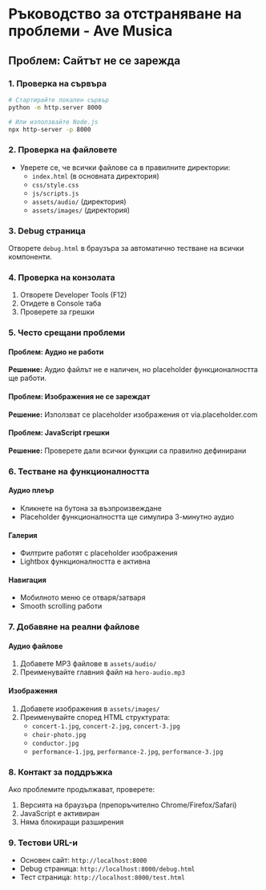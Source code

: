 # Ръководство за отстраняване на проблеми - Ave Musica

## Проблем: Сайтът не се зарежда

### 1. Проверка на сървъра
```bash
# Стартирайте локален сървър
python -m http.server 8000

# Или използвайте Node.js
npx http-server -p 8000
```

### 2. Проверка на файловете
- Уверете се, че всички файлове са в правилните директории:
  - `index.html` (в основната директория)
  - `css/style.css`
  - `js/scripts.js`
  - `assets/audio/` (директория)
  - `assets/images/` (директория)

### 3. Debug страница
Отворете `debug.html` в браузъра за автоматично тестване на всички компоненти.

### 4. Проверка на конзолата
1. Отворете Developer Tools (F12)
2. Отидете в Console таба
3. Проверете за грешки

### 5. Често срещани проблеми

#### Проблем: Аудио не работи
**Решение:** Аудио файлът не е наличен, но placeholder функционалността ще работи.

#### Проблем: Изображения не се зареждат
**Решение:** Използват се placeholder изображения от via.placeholder.com

#### Проблем: JavaScript грешки
**Решение:** Проверете дали всички функции са правилно дефинирани

### 6. Тестване на функционалността

#### Аудио плеър
- Кликнете на бутона за възпроизвеждане
- Placeholder функционалността ще симулира 3-минутно аудио

#### Галерия
- Филтрите работят с placeholder изображения
- Lightbox функционалността е активна

#### Навигация
- Мобилното меню се отваря/затваря
- Smooth scrolling работи

### 7. Добавяне на реални файлове

#### Аудио файлове
1. Добавете MP3 файлове в `assets/audio/`
2. Преименувайте главния файл на `hero-audio.mp3`

#### Изображения
1. Добавете изображения в `assets/images/`
2. Преименувайте според HTML структурата:
   - `concert-1.jpg`, `concert-2.jpg`, `concert-3.jpg`
   - `choir-photo.jpg`
   - `conductor.jpg`
   - `performance-1.jpg`, `performance-2.jpg`, `performance-3.jpg`

### 8. Контакт за поддръжка
Ако проблемите продължават, проверете:
1. Версията на браузъра (препоръчително Chrome/Firefox/Safari)
2. JavaScript е активиран
3. Няма блокиращи разширения

### 9. Тестови URL-и
- Основен сайт: `http://localhost:8000`
- Debug страница: `http://localhost:8000/debug.html`
- Тест страница: `http://localhost:8000/test.html` 